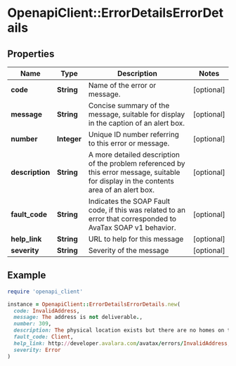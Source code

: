 # OpenapiClient::ErrorDetailsErrorDetails

## Properties

| Name | Type | Description | Notes |
| ---- | ---- | ----------- | ----- |
| **code** | **String** | Name of the error or message. | [optional] |
| **message** | **String** | Concise summary of the message, suitable for display in the caption of an alert box. | [optional] |
| **number** | **Integer** | Unique ID number referring to this error or message. | [optional] |
| **description** | **String** | A more detailed description of the problem referenced by this error message, suitable for display in the contents area of an alert box. | [optional] |
| **fault_code** | **String** | Indicates the SOAP Fault code, if this was related to an error that corresponded to AvaTax SOAP v1 behavior. | [optional] |
| **help_link** | **String** | URL to help for this message | [optional] |
| **severity** | **String** | Severity of the message | [optional] |

## Example

```ruby
require 'openapi_client'

instance = OpenapiClient::ErrorDetailsErrorDetails.new(
  code: InvalidAddress,
  message: The address is not deliverable.,
  number: 309,
  description: The physical location exists but there are no homes on this street. One reason might be railroad tracks or rivers running alongside this street, as they would prevent construction of homes in this location.,
  fault_code: Client,
  help_link: http://developer.avalara.com/avatax/errors/InvalidAddress,
  severity: Error
)
```

